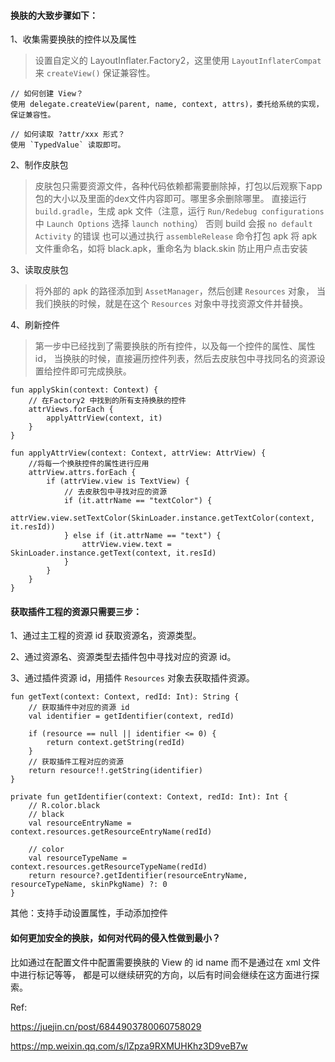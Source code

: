 #### 换肤的大致步骤如下：

1、收集需要换肤的控件以及属性

>设置自定义的 LayoutInflater.Factory2，这里使用 `LayoutInflaterCompat` 来 `createView()` 保证兼容性。

```
// 如何创建 View？
使用 delegate.createView(parent, name, context, attrs)，委托给系统的实现，保证兼容性。

// 如何读取 ?attr/xxx 形式？
使用 `TypedValue` 读取即可。
```

2、制作皮肤包

>皮肤包只需要资源文件，各种代码依赖都需要删除掉，打包以后观察下app包的大小以及里面的dex文件内容即可。哪里多余删除哪里。
>直接运行 `build.gradle`，生成 apk 文件（注意，运行 `Run/Redebug configurations` 中 `Launch Options` 选择 `launch nothing`）
>否则 build 会报 `no default Activity` 的错误
> 也可以通过执行 `assembleRelease` 命令打包 apk
> 将 apk文件重命名，如将 black.apk，重命名为 black.skin 防止用户点击安装

3、读取皮肤包

>将外部的 apk 的路径添加到 `AssetManager`，然后创建 `Resources` 对象，
> 当我们换肤的时候，就是在这个 `Resources` 对象中寻找资源文件并替换。

4、刷新控件

>第一步中已经找到了需要换肤的所有控件，以及每一个控件的属性、属性id，
> 当换肤的时候，直接遍历控件列表，然后去皮肤包中寻找同名的资源设置给控件即可完成换肤。

```
fun applySkin(context: Context) {
    // 在Factory2 中找到的所有支持换肤的控件
    attrViews.forEach {
        applyAttrView(context, it)
    }
}

fun applyAttrView(context: Context, attrView: AttrView) {
    //将每一个换肤控件的属性进行应用
    attrView.attrs.forEach {
        if (attrView.view is TextView) {
            // 去皮肤包中寻找对应的资源
            if (it.attrName == "textColor") {
                attrView.view.setTextColor(SkinLoader.instance.getTextColor(context, it.resId))
            } else if (it.attrName == "text") {
                attrView.view.text = SkinLoader.instance.getText(context, it.resId)
            }
        }
    }
}
```

#### 获取插件工程的资源只需要三步：

1、通过主工程的资源 id 获取资源名，资源类型。

2、通过资源名、资源类型去插件包中寻找对应的资源 id。

3、通过插件资源 id，用插件 `Resources` 对象去获取插件资源。

```
fun getText(context: Context, redId: Int): String {
    // 获取插件中对应的资源 id
    val identifier = getIdentifier(context, redId)

    if (resource == null || identifier <= 0) {
        return context.getString(redId)
    }
    // 获取插件工程对应的资源
    return resource!!.getString(identifier)
}

private fun getIdentifier(context: Context, redId: Int): Int {
    // R.color.black
    // black
    val resourceEntryName = context.resources.getResourceEntryName(redId)
    
    // color
    val resourceTypeName = context.resources.getResourceTypeName(redId)
    return resource?.getIdentifier(resourceEntryName, resourceTypeName, skinPkgName) ?: 0
}
```

其他：支持手动设置属性，手动添加控件

#### 如何更加安全的换肤，如何对代码的侵入性做到最小？

比如通过在配置文件中配置需要换肤的 View 的 id name 而不是通过在 xml 文件中进行标记等等，
都是可以继续研究的方向，以后有时间会继续在这方面进行探索。

Ref:

https://juejin.cn/post/6844903780060758029

https://mp.weixin.qq.com/s/lZpza9RXMUHKhz3D9veB7w
